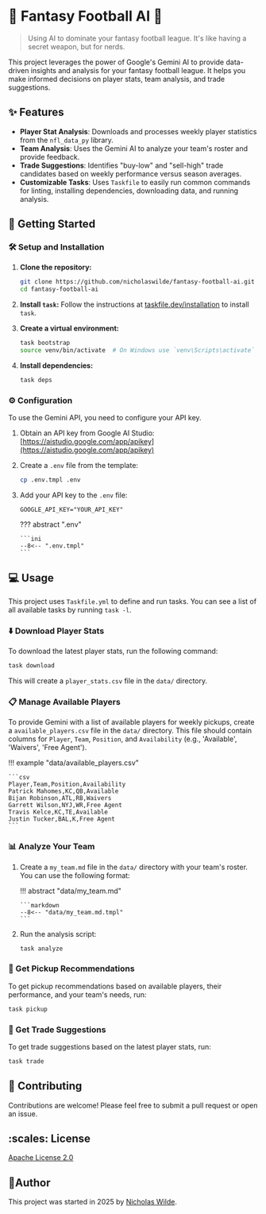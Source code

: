 # :football: Fantasy Football AI :robot:

> Using AI to dominate your fantasy football league. It's like having a secret weapon, but for nerds.

This project leverages the power of Google's Gemini AI to provide data-driven insights and analysis for your fantasy football league. It helps you make informed decisions on player stats, team analysis, and trade suggestions.

## :sparkles: Features

*   **Player Stat Analysis**: Downloads and processes weekly player statistics from the `nfl_data_py` library.
*   **Team Analysis**: Uses the Gemini AI to analyze your team's roster and provide feedback.
*   **Trade Suggestions**: Identifies "buy-low" and "sell-high" trade candidates based on weekly performance versus season averages.
*   **Customizable Tasks**: Uses `Taskfile` to easily run common commands for linting, installing dependencies, downloading data, and running analysis.

## :rocket: Getting Started

### :hammer_and_wrench: Setup and Installation

1.  **Clone the repository:**
    ```bash
    git clone https://github.com/nicholaswilde/fantasy-football-ai.git
    cd fantasy-football-ai
    ```

2.  **Install `task`:**
    Follow the instructions at [taskfile.dev/installation](https://taskfile.dev/installation) to install `task`.

3.  **Create a virtual environment:**
    ```bash
    task bootstrap
    source venv/bin/activate  # On Windows use `venv\Scripts\activate`
    ```

4.  **Install dependencies:**
    ```bash
    task deps
    ```

### :gear: Configuration

To use the Gemini API, you need to configure your API key.

1.  Obtain an API key from Google AI Studio: [https://aistudio.google.com/app/apikey](https://aistudio.google.com/app/apikey)

2.  Create a `.env` file from the template:
    ```bash
    cp .env.tmpl .env
    ```

3.  Add your API key to the `.env` file:
    ```
    GOOGLE_API_KEY="YOUR_API_KEY"
    ```

    ??? abstract ".env"

        ```ini
        --8<-- ".env.tmpl"
        ```
    
## :computer: Usage

This project uses `Taskfile.yml` to define and run tasks. You can see a list of all available tasks by running `task -l`.

### :arrow_down: Download Player Stats

To download the latest player stats, run the following command:

```bash
task download
```

This will create a `player_stats.csv` file in the `data/` directory.

### :clipboard: Manage Available Players

To provide Gemini with a list of available players for weekly pickups, create a `available_players.csv` file in the `data/` directory. This file should contain columns for `Player`, `Team`, `Position`, and `Availability` (e.g., 'Available', 'Waivers', 'Free Agent').

!!! example "data/available_players.csv"

    ```csv
    Player,Team,Position,Availability
    Patrick Mahomes,KC,QB,Available
    Bijan Robinson,ATL,RB,Waivers
    Garrett Wilson,NYJ,WR,Free Agent
    Travis Kelce,KC,TE,Available
    Justin Tucker,BAL,K,Free Agent
    ```

### :bar_chart: Analyze Your Team

1.  Create a `my_team.md` file in the `data/` directory with your team's roster. You can use the following format:

    !!! abstract "data/my_team.md"
    
        ```markdown
        --8<-- "data/my_team.md.tmpl"
        ```

2.  Run the analysis script:

    ```bash
    task analyze
    ```

### :mag_right: Get Pickup Recommendations

To get pickup recommendations based on available players, their performance, and your team's needs, run:

```bash
task pickup
```

### :handshake: Get Trade Suggestions

To get trade suggestions based on the latest player stats, run:

```bash
task trade
```

## 👋 Contributing

Contributions are welcome! Please feel free to submit a pull request or open an issue.


## :scales: License

[Apache License 2.0](https://raw.githubusercontent.com/nicholaswilde/fantasy-football-ai/refs/heads/main/LICENSE)

## :pencil:Author

This project was started in 2025 by [Nicholas Wilde][2].

[2]: <https://nicholaswilde.io/>
